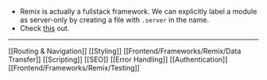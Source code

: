 - Remix is actually a fullstack framework. We can explicitly label a module as server-only by creating a file with `.server` in the name.
- Check [this](https://www.epicweb.dev/tips/javascript-module-evaluation-order-on-the-web) out.
----
[[Routing & Navigation]]
[[Styling]]
[[Frontend/Frameworks/Remix/Data Transfer]]
[[Scripting]]
[[SEO]]
[[Error Handling]]
[[Authentication]]
[[Frontend/Frameworks/Remix/Testing]]
